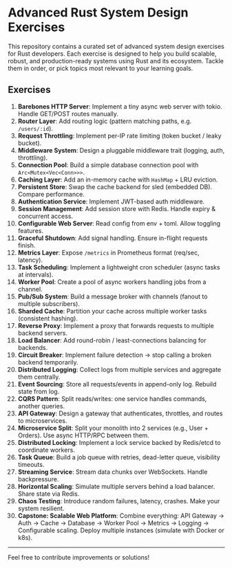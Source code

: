 # Advanced Rust System Design Exercises

This repository contains a curated set of advanced system design exercises for Rust developers. Each exercise is designed to help you build scalable, robust, and production-ready systems using Rust and its ecosystem. Tackle them in order, or pick topics most relevant to your learning goals.

## Exercises

1. **Barebones HTTP Server**: Implement a tiny async web server with tokio. Handle GET/POST routes manually.
2. **Router Layer**: Add routing logic (pattern matching paths, e.g. `/users/:id`).
3. **Request Throttling**: Implement per-IP rate limiting (token bucket / leaky bucket).
4. **Middleware System**: Design a pluggable middleware trait (logging, auth, throttling).
5. **Connection Pool**: Build a simple database connection pool with `Arc<Mutex<Vec<Conn>>>`.
6. **Caching Layer**: Add an in-memory cache with `HashMap` + LRU eviction.
7. **Persistent Store**: Swap the cache backend for sled (embedded DB). Compare performance.
8. **Authentication Service**: Implement JWT-based auth middleware.
9. **Session Management**: Add session store with Redis. Handle expiry & concurrent access.
10. **Configurable Web Server**: Read config from env + toml. Allow toggling features.
11. **Graceful Shutdown**: Add signal handling. Ensure in-flight requests finish.
12. **Metrics Layer**: Expose `/metrics` in Prometheus format (req/sec, latency).
13. **Task Scheduling**: Implement a lightweight cron scheduler (async tasks at intervals).
14. **Worker Pool**: Create a pool of async workers handling jobs from a channel.
15. **Pub/Sub System**: Build a message broker with channels (fanout to multiple subscribers).
16. **Sharded Cache**: Partition your cache across multiple worker tasks (consistent hashing).
17. **Reverse Proxy**: Implement a proxy that forwards requests to multiple backend servers.
18. **Load Balancer**: Add round-robin / least-connections balancing for backends.
19. **Circuit Breaker**: Implement failure detection → stop calling a broken backend temporarily.
20. **Distributed Logging**: Collect logs from multiple services and aggregate them centrally.
21. **Event Sourcing**: Store all requests/events in append-only log. Rebuild state from log.
22. **CQRS Pattern**: Split reads/writes: one service handles commands, another queries.
23. **API Gateway**: Design a gateway that authenticates, throttles, and routes to microservices.
24. **Microservice Split**: Split your monolith into 2 services (e.g., User + Orders). Use async HTTP/RPC between them.
25. **Distributed Locking**: Implement a lock service backed by Redis/etcd to coordinate workers.
26. **Task Queue**: Build a job queue with retries, dead-letter queue, visibility timeouts.
27. **Streaming Service**: Stream data chunks over WebSockets. Handle backpressure.
28. **Horizontal Scaling**: Simulate multiple servers behind a load balancer. Share state via Redis.
29. **Chaos Testing**: Introduce random failures, latency, crashes. Make your system resilient.
30. **Capstone: Scalable Web Platform**: Combine everything: API Gateway → Auth → Cache → Database → Worker Pool → Metrics → Logging → Configurable scaling. Deploy multiple instances (simulate with Docker or k8s).

---

Feel free to contribute improvements or solutions!
